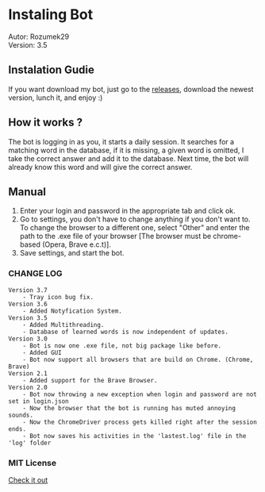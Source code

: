 # Instaling Bot
Autor: Rozumek29 \
Version: 3.5

## Instalation Gudie
If you want download my bot, just go to the [releases](https://github.com/Rozumek29/Instaling-Bot/releases), download the newest version, lunch it, and enjoy :)

## How it works ?
The bot is logging in as you, it starts a daily session. It searches for a matching word in the database, if it is missing, a given word is omitted, I take the correct answer and add it to the database. Next time, the bot will already know this word and will give the correct answer.

## Manual
1. Enter your login and password in the appropriate tab and click ok.
2. Go to settings, you don't have to change anything if you don't want to. To change the browser to a different one, select "Other" and enter the path to the .exe file of your browser [The browser must be chrome-based (Opera, Brave e.c.t)].
3. Save settings, and start the bot.
### CHANGE LOG
    Version 3.7
        - Tray icon bug fix.
    Version 3.6
        - Added Notyfication System.
    Version 3.5
        - Added Multithreading.
        - Database of learned words is now independent of updates.
    Version 3.0
        - Bot is now one .exe file, not big package like before.
        - Added GUI
        - Bot now support all browsers that are build on Chrome. (Chrome, Brave)
    Version 2.1
        - Added support for the Brave Browser.
    Version 2.0
        - Bot now throwing a new exception when login and password are not set in login.json
        - Now the browser that the bot is running has muted annoying sounds.
        - Now the ChromeDriver process gets killed right after the session ends.
        - Bot now saves his activities in the 'lastest.log' file in the 'log' folder
### MIT License
[Check it out](https://github.com/Rozumek29/Instaling-Bot/blob/master/LICENSE)